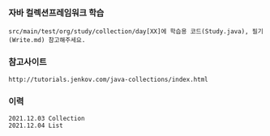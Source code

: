 ### 자바 컬렉션프레임워크 학습
    src/main/test/org/study/collection/day[XX]에 학습용 코드(Study.java), 필기(Write.md) 참고해주세요. 


### 참고사이트
    http://tutorials.jenkov.com/java-collections/index.html

### 이력
    2021.12.03 Collection
    2021.12.04 List